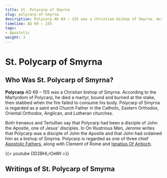 ```yaml
---
title: St. Polycarp of Smyrna
slug: polycarp-of-smyrna
description: Polycarp AD 69 – 155 was a Christian bishop of Smyrna. According to the Martyrdom of Polycarp, he died a martyr, bound and burned at the stake, then stabbed when the fire failed to consume his body.
timeline: AD 69 – 155
tags:
- Apostolic 
weight: 3
---
```

# St. Polycarp of Smyrna
## Who Was St. Polycarp of Smyrna?
**Polycarp** AD 69 – 155 was a Christian bishop of Smyrna. According to the Martyrdom of Polycarp, he died a martyr, bound and burned at the stake, then stabbed when the fire failed to consume his body. Polycarp of Smyrna is regarded as a saint and Church Father in the Catholic, Eastern Orthodox, Oriental Orthodox, Anglican, and Lutheran churches.

Both Irenaeus and Tertullian say that Polycarp had been a disciple of John the Apostle, one of Jesus' disciples. In On Illustrious Men, Jerome writes that Polycarp was a disciple of John the Apostle and that John had ordained him as a bishop of Smyrna. Polycarp is regarded as one of three chief [Apostolic Fathers](../tags/apostolic), along with Clement of Rome and [Ignatius Of Antioch](/ignatius-of-antioch).

{{< youtube DD2BHLrOeWI >}}

## Writings of St. Polycarp of Smyrna